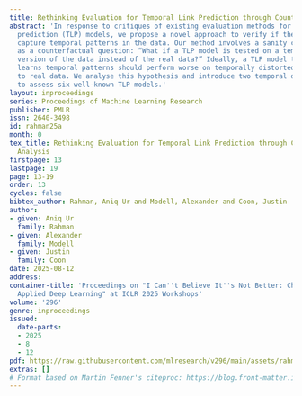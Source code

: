 ```yaml
---
title: Rethinking Evaluation for Temporal Link Prediction through Counterfactual Analysis
abstract: 'In response to critiques of existing evaluation methods for temporal link
  prediction (TLP) models, we propose a novel approach to verify if these models truly
  capture temporal patterns in the data. Our method involves a sanity check formulated
  as a counterfactual question: “What if a TLP model is tested on a temporally distorted
  version of the data instead of the real data?” Ideally, a TLP model that effectively
  learns temporal patterns should perform worse on temporally distorted data compared
  to real data. We analyse this hypothesis and introduce two temporal distortion techniques
  to assess six well-known TLP models.'
layout: inproceedings
series: Proceedings of Machine Learning Research
publisher: PMLR
issn: 2640-3498
id: rahman25a
month: 0
tex_title: Rethinking Evaluation for Temporal Link Prediction through Counterfactual
  Analysis
firstpage: 13
lastpage: 19
page: 13-19
order: 13
cycles: false
bibtex_author: Rahman, Aniq Ur and Modell, Alexander and Coon, Justin
author:
- given: Aniq Ur
  family: Rahman
- given: Alexander
  family: Modell
- given: Justin
  family: Coon
date: 2025-08-12
address:
container-title: 'Proceedings on "I Can''t Believe It''s Not Better: Challenges in
  Applied Deep Learning" at ICLR 2025 Workshops'
volume: '296'
genre: inproceedings
issued:
  date-parts:
  - 2025
  - 8
  - 12
pdf: https://raw.githubusercontent.com/mlresearch/v296/main/assets/rahman25a/rahman25a.pdf
extras: []
# Format based on Martin Fenner's citeproc: https://blog.front-matter.io/posts/citeproc-yaml-for-bibliographies/
---
```

